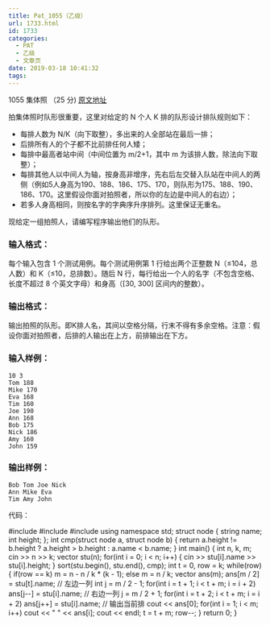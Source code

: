 ```yaml
---
title: Pat_1055（乙级）
url: 1733.html
id: 1733
categories:
  - PAT
  - 乙级
  - 文章页
date: 2019-03-18 10:41:32
tags:
---
```


1055 集体照 （25 分) [原文地址](https://pintia.cn/problem-sets/994805260223102976/problems/994805272021680128)

拍集体照时队形很重要，这里对给定的 N 个人 K 排的队形设计排队规则如下：

*   每排人数为 N/K（向下取整），多出来的人全部站在最后一排；
*   后排所有人的个子都不比前排任何人矮；
*   每排中最高者站中间（中间位置为 m/2+1，其中 m 为该排人数，除法向下取整）；
*   每排其他人以中间人为轴，按身高非增序，先右后左交替入队站在中间人的两侧（例如5人身高为190、188、186、175、170，则队形为175、188、190、186、170。这里假设你面对拍照者，所以你的左边是中间人的右边）；
*   若多人身高相同，则按名字的字典序升序排列。这里保证无重名。

现给定一组拍照人，请编写程序输出他们的队形。

### 输入格式：

每个输入包含 1 个测试用例。每个测试用例第 1 行给出两个正整数 N（≤10​4​​，总人数）和 K（≤10，总排数）。随后 N 行，每行给出一个人的名字（不包含空格、长度不超过 8 个英文字母）和身高（\[30, 300\] 区间内的整数）。

### 输出格式：

输出拍照的队形。即K排人名，其间以空格分隔，行末不得有多余空格。注意：假设你面对拍照者，后排的人输出在上方，前排输出在下方。

### 输入样例：

    10 3
    Tom 188
    Mike 170
    Eva 168
    Tim 160
    Joe 190
    Ann 168
    Bob 175
    Nick 186
    Amy 160
    John 159
    

### 输出样例：

    Bob Tom Joe Nick
    Ann Mike Eva
    Tim Amy John

代码：

#include <iostream>
#include <algorithm>
#include <vector>
using namespace std;
struct node {
    string name;
    int height;
};
int cmp(struct node a, struct node b) {
    return a.height != b.height ? a.height > b.height : a.name < b.name;
}
int main() {
    int n, k, m;
    cin >> n >> k;
    vector<node> stu(n);
    for(int i = 0; i < n; i++) {
        cin >> stu\[i\].name >> stu\[i\].height;
    }
    sort(stu.begin(), stu.end(), cmp);
    int t = 0, row = k;
    while(row) {
        if(row == k)
            m = n - n / k * (k - 1);
        else
            m = n / k;
        vector<string> ans(m);
        ans\[m / 2\] = stu\[t\].name;
        // 左边一列
        int j = m / 2 - 1;
        for(int i = t + 1; i < t + m; i = i + 2)
            ans\[j--\] = stu\[i\].name;
        // 右边一列
        j = m / 2 + 1;
        for(int i = t + 2; i < t + m; i = i + 2)
            ans\[j++\] = stu\[i\].name;
        // 输出当前排
        cout << ans\[0\];
        for(int i = 1; i < m; i++)
            cout << " " << ans\[i\];
        cout << endl;
        t = t + m;
        row--;
    }
    return 0;
}